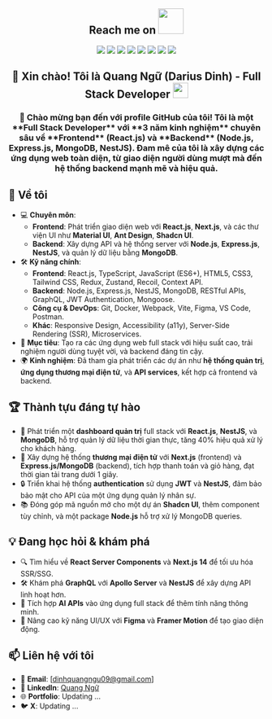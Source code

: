 <h2 align="center">Reach me on <img src="https://media.giphy.com/media/mGcNjsfWAjY5AEZNw6/giphy.gif" width="50"></h2>
<p align="center">
<img src="https://img.shields.io/badge/-JavaScript-black?style=flat-square&logo=javascript"/>
<img src="https://img.shields.io/badge/-Nodejs-black?style=flat-square&logo=Node.js"/>
<img src="https://img.shields.io/badge/-Expressjs-black?style=flat-square&logo=Express.js"/>
<img src="https://img.shields.io/badge/-React-black?style=flat-square&logo=react"/>
<img src="https://img.shields.io/badge/-MongoDB-black?style=flat-square&logo=mongodb"/>
<img src="https://img.shields.io/badge/-MySQL-black?style=flat-square&logo=mysql"/>
<img src="https://img.shields.io/badge/-Git-black?style=flat-square&logo=git"/>
<img src="https://img.shields.io/badge/-GitHub-black?style=flat-square&logo=github"/>
</p>

<p align="center">
<h2 align="center">🌟 Xin chào! Tôi là Quang Ngữ (Darius Dinh) - Full Stack Developer <img src="https://media.giphy.com/media/WUlplcMpOCEmTGBtBW/giphy.gif" width="30"></h2>
<h3 align="center">👋 Chào mừng bạn đến với profile GitHub của tôi! Tôi là một **Full Stack Developer** với **3 năm kinh nghiệm** chuyên sâu về **Frontend** (React.js) và **Backend** (Node.js, Express.js, MongoDB, NestJS). Đam mê của tôi là xây dựng các ứng dụng web toàn diện, từ giao diện người dùng mượt mà đến hệ thống backend mạnh mẽ và hiệu quả.</h3>

<p align="center">



## 📖 Về tôi

-   💻 **Chuyên môn**:
    -   **Frontend**: Phát triển giao diện web với **React.js**, **Next.js**, và các thư viện UI như **Material UI**, **Ant Design**, **Shadcn UI**.
    -   **Backend**: Xây dựng API và hệ thống server với **Node.js**, **Express.js**, **NestJS**, và quản lý dữ liệu bằng **MongoDB**.
-   🛠️ **Kỹ năng chính**:
    -   **Frontend**: React.js, TypeScript, JavaScript (ES6+), HTML5, CSS3, Tailwind CSS, Redux, Zustand, Recoil, Context API.
    -   **Backend**: Node.js, Express.js, NestJS, MongoDB, RESTful APIs, GraphQL, JWT Authentication, Mongoose.
    -   **Công cụ & DevOps**: Git, Docker, Webpack, Vite, Figma, VS Code, Postman.
    -   **Khác**: Responsive Design, Accessibility (a11y), Server-Side Rendering (SSR), Microservices.
-   🎯 **Mục tiêu**: Tạo ra các ứng dụng web full stack với hiệu suất cao, trải nghiệm người dùng tuyệt vời, và backend đáng tin cậy.
-   🌍 **Kinh nghiệm**: Đã tham gia phát triển các dự án như **hệ thống quản trị**, **ứng dụng thương mại điện tử**, và **API services**, kết hợp cả frontend và backend.

## 🏆 Thành tựu đáng tự hào

-   🚀 Phát triển một **dashboard quản trị** full stack với **React.js**, **NestJS**, và **MongoDB**, hỗ trợ quản lý dữ liệu thời gian thực, tăng 40% hiệu quả xử lý cho khách hàng.
-   🛒 Xây dựng hệ thống **thương mại điện tử** với **Next.js** (frontend) và **Express.js/MongoDB** (backend), tích hợp thanh toán và giỏ hàng, đạt thời gian tải trang dưới 1 giây.
-   🔒 Triển khai hệ thống **authentication** sử dụng **JWT** và **NestJS**, đảm bảo bảo mật cho API của một ứng dụng quản lý nhân sự.
-   📚 Đóng góp mã nguồn mở cho một dự án **Shadcn UI**, thêm component tùy chỉnh, và một package **Node.js** hỗ trợ xử lý MongoDB queries.

## 💡 Đang học hỏi & khám phá

-   🔍 Tìm hiểu về **React Server Components** và **Next.js 14** để tối ưu hóa SSR/SSG.
-   🛠️ Khám phá **GraphQL** với **Apollo Server** và **NestJS** để xây dựng API linh hoạt hơn.
-   🤖 Tích hợp **AI APIs** vào ứng dụng full stack để thêm tính năng thông minh.
-   🎨 Nâng cao kỹ năng UI/UX với **Figma** và **Framer Motion** để tạo giao diện động.

## 📫 Liên hệ với tôi

-   📧 **Email**: [[dinhquangngu09@gmail.com](mailto:dinhquangngu09@gmail.com)]
-   🔗 **LinkedIn**: [Quang Ngữ](https://www.linkedin.com/in/quang-ng%E1%BB%AF-5b6580186/)
-   🌐 **Portfolio**: Updating ...
-   🐦 **X**: Updating ...

